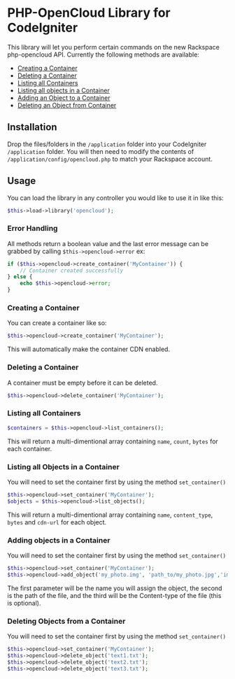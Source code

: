 PHP-OpenCloud Library for CodeIgniter
=============================

This library will let you perform certain commands on the new Rackspace php-opencloud API. Currently the following methods are available:

* [Creating a Container](#create)
* [Deleting a Container](#delete)
* [Listing all Containers](#list)
* [Listing all objects in a Container](#list_objects)
* [Adding an Object to a Container](#add_object)
* [Deleting an Object from Container](#delete_object)

## Installation ##
Drop the files/folders in the `/application` folder into your CodeIgniter `/application` folder. You will then need to modify the contents of `/application/config/opencloud.php` to match your Rackspace account.

## Usage ##
You can load the library in any controller you would like to use it in like this:
```php
$this->load->library('opencloud');
```

### Error Handling ###
All methods return a boolean value and the last error message can be grabbed by calling `$this->opencloud->error` ex:
```php
if ($this->opencloud->create_container('MyContainer')) {
	// Container created successfully
} else {
	echo $this->opencloud->error;
}
```

### <a name="create"></a>Creating a Container ###
You can create a container like so:
```php
$this->opencloud->create_container('MyContainer');
```
This will automatically make the container CDN enabled.


### <a name="delete"></a>Deleting a Container ###
A container must be empty before it can be deleted.
```php
$this->opencloud->delete_container('MyContainer');
```

### <a name="list"></a>Listing all Containers ###
```php
$containers = $this->opencloud->list_containers();
```
This will return a multi-dimentional array containing `name`, `count`, `bytes` for each container.

### <a name="list_objects"></a>Listing all Objects in a Container ###
You will need to set the container first by using the method `set_container()`
```php
$this->opencloud->set_container('MyContainer');
$objects = $this->opencloud->list_objects();
```
This will return a multi-dimentional array containing `name`, `content_type`, `bytes` and `cdn-url` for each object.

### <a name="add_object"></a>Adding objects in a Container ###
You will need to set the container first by using the method `set_container()`
```php
$this->opencloud->set_container('MyContainer');
$this->opencloud->add_object('my_photo.img', 'path_to/my_photo.jpg','image/jpeg');

```
The first parameter will be the name you will assign the object, the second is the path of the file, and the third will be the Content-type of the file (this is optional).

### <a name="delete_object"></a>Deleting Objects from a Container ###
You will need to set the container first by using the method `set_container()`
```php
$this->opencloud->set_container('MyContainer');
$this->opencloud->delete_object('text1.txt');
$this->opencloud->delete_object('text2.txt');
$this->opencloud->delete_object('text3.txt');
```
